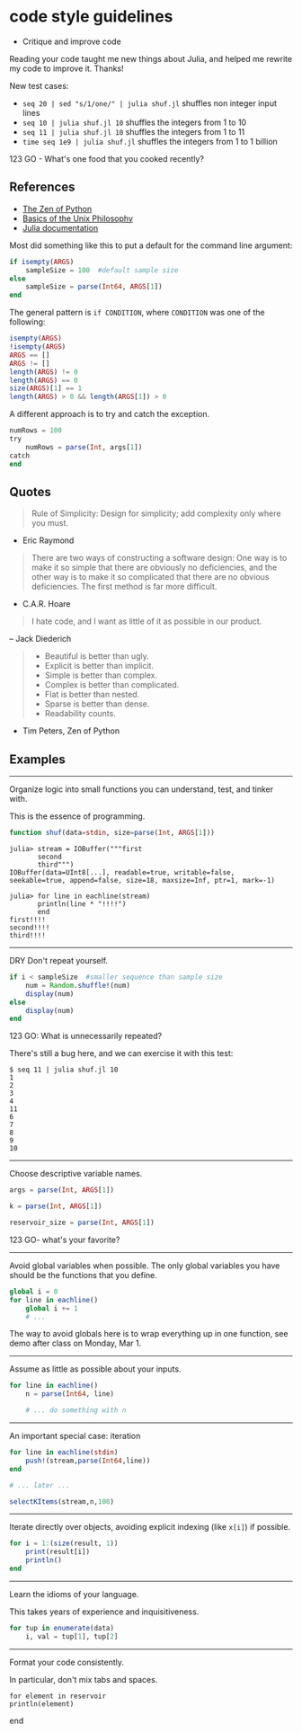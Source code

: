# code style guidelines

- Critique and improve code 



Reading your code taught me new things about Julia, and helped me rewrite my code to improve it.
Thanks!

New test cases:

- `seq 20 | sed "s/1/one/" | julia shuf.jl` shuffles non integer input lines
- `seq 10 | julia shuf.jl 10` shuffles the integers from 1 to 10
- `seq 11 | julia shuf.jl 10` shuffles the integers from 1 to 11
- `time seq 1e9 | julia shuf.jl` shuffles the integers from 1 to 1 billion

123 GO - What's one food that you cooked recently?


## References

- [The Zen of Python](https://www.python.org/dev/peps/pep-0020/)
- [Basics of the Unix Philosophy](https://homepage.cs.uri.edu/~thenry/resources/unix_art/ch01s06.html)
- [Julia documentation](https://docs.julialang.org/)



Most did something like this to put a default for the command line argument:

```julia
if isempty(ARGS)
    sampleSize = 100  #default sample size
else
    sampleSize = parse(Int64, ARGS[1])
end
```

The general pattern is `if CONDITION`, where `CONDITION` was one of the following:

```julia
isempty(ARGS)
!isempty(ARGS)
ARGS == []
ARGS != []
length(ARGS) != 0
length(ARGS) == 0
size(ARGS)[1] == 1
length(ARGS) > 0 && length(ARGS[1]) > 0
```

A different approach is to try and catch the exception.

```julia
numRows = 100
try
    numRows = parse(Int, args[1])
catch
end
```

## Quotes

> Rule of Simplicity: Design for simplicity; add complexity only where you must.

- Eric Raymond


> There are two ways of constructing a software design: One way is to make it so simple that there are obviously no deficiencies, and the other way is to make it so complicated that there are no obvious deficiencies.
> The first method is far more difficult.

- C.A.R. Hoare


> I hate code, and I want as little of it as possible in our product.

– Jack Diederich


> - Beautiful is better than ugly.
> - Explicit is better than implicit.
> - Simple is better than complex.
> - Complex is better than complicated.
> - Flat is better than nested.
> - Sparse is better than dense.
> - Readability counts.

- Tim Peters, Zen of Python


## Examples

------------------------------------------------------------

Organize logic into small functions you can understand, test, and tinker with.

This is the essence of programming.

```julia
function shuf(data=stdin, size=parse(Int, ARGS[1]))
```

```
julia> stream = IOBuffer("""first
       second
       third""")
IOBuffer(data=UInt8[...], readable=true, writable=false, seekable=true, append=false, size=18, maxsize=Inf, ptr=1, mark=-1)

julia> for line in eachline(stream)
       println(line * "!!!!")
       end
first!!!!
second!!!!
third!!!!
```


------------------------------------------------------------


DRY Don't repeat yourself.

```julia
if i < sampleSize  #smaller sequence than sample size
    num = Random.shuffle!(num)
    display(num) 
else
    display(num)  
end  
```

123 GO: What is unnecessarily repeated?

There's still a bug here, and we can exercise it with this test:

```
$ seq 11 | julia shuf.jl 10
1
2
3
4
11
6
7
8
9
10
```



------------------------------------------------------------

Choose descriptive variable names.

```julia
args = parse(Int, ARGS[1])

k = parse(Int, ARGS[1])

reservoir_size = parse(Int, ARGS[1])
```

123 GO- what's your favorite?

------------------------------------------------------------

Avoid global variables when possible.
The only global variables you have should be the functions that you define.

```julia
global i = 0
for line in eachline()
    global i += 1
    # ...
```

The way to avoid globals here is to wrap everything up in one function, see demo after class on Monday, Mar 1.

------------------------------------------------------------

Assume as little as possible about your inputs.

```julia
for line in eachline()
    n = parse(Int64, line)

    # ... do something with n
```

------------------------------------------------------------

An important special case: iteration 

```julia
for line in eachline(stdin)
    push!(stream,parse(Int64,line))
end

# ... later ...

selectKItems(stream,n,100)
```

------------------------------------------------------------

Iterate directly over objects, avoiding explicit indexing (like `x[i]`) if possible.

```julia
for i = 1:(size(result, 1))
    print(result[i])
    println()
end
```

------------------------------------------------------------

Learn the idioms of your language.

This takes years of experience and inquisitiveness.

```julia
for tup in enumerate(data)
    i, val = tup[1], tup[2]
```

------------------------------------------------------------

Format your code consistently.

In particular, don't mix tabs and spaces.

    for element in reservoir
    println(element)
  end
